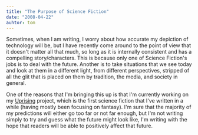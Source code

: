```yaml
---
title: "The Purpose of Science Fiction"
date: "2008-04-22"
auhtor: tom
---
```


Sometimes, when I am writing, I worry about how accurate my depiction of technology will be, but I have recently come around to the point of view that it doesn't matter all that much, so long as it is internally consistent and has a compelling story/characters. This is because only one of Science Fiction's jobs is to deal with the future. Another is to take situations that we see today and look at them in a different light, from different perspectives, stripped of all the glit that is placed on them by tradition, the media, and society in general.

One of the reasons that I'm bringing this up is that I'm currently working on my [Uprising](http://uprising-story.blogspot.com) project, which is the first science fiction that I've written in a while (having mostly been focusing on fantasy). I'm sure that the majority of my predictions will either go too far or not far enough, but I'm not writing simply to try and guess what the future might look like, I'm writing with the hope that readers will be able to positively affect that future.
